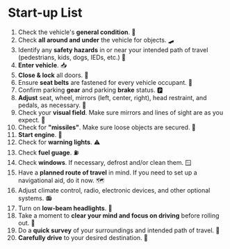 # Start-up List

1. Check the vehicle's **general condition**. 🚗
2. Check **all around and under** the vehicle for objects. 🛹
3. Identify any **safety hazards** in or near your intended path of travel (pedestrians, kids, dogs, IEDs, etc.) 🧨
4. **Enter vehicle**. 📥
5. **Close & lock** all doors. 🔐
6. Ensure **seat belts** are fastened for every vehicle occupant. 🤗
7. Confirm parking **gear** and parking **brake** status. 🅿
8. **Adjust** seat, wheel, mirrors (left, center, right), head restraint, and pedals, as necessary. 💺
9. Check your **visual field**. Make sure mirrors and lines of sight are as you expect. 👀
10. Check for **"missiles"**. Make sure loose objects are secured. 🚀
11. **Start engine**. 🚂
12. Check for **warning lights**. ⚠
13. Check **fuel guage**. ⛽
14. Check **windows**. If necessary, defrost and/or clean them. 🪟
15. Have a **planned route of travel** in mind. If you need to set up a navigational aid, do it now. 🗺
16. Adjust climate control, radio, electronic devices, and other optional systems. 📻
17. Turn on **low-beam headlights**. 🔦
18. Take a moment to **clear your mind and focus on driving** before rolling out. 🧘
19. Do a **quick survey** of your surroundings and intended path of travel. 👀
20. **Carefully drive** to your desired destination. 🚗

